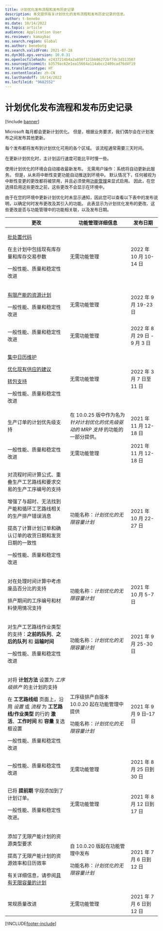 ```yaml
---
title: 计划优化发布流程和发布历史记录
description: 本文提供有关计划优化的发布流程和发布历史记录的信息。
author: t-benebo
ms.date: 10/14/2022
ms.topic: article
audience: Application User
ms.reviewer: kamaybac
ms.search.region: Global
ms.author: benebotg
ms.search.validFrom: 2021-07-28
ms.dyn365.ops.version: 10.0.31
ms.openlocfilehash: e2437214b4a2a850f121bb86272bf7dc3d313507
ms.sourcegitcommit: b3579ac62e1ea15664a114abcc2409cad76d4f19
ms.translationtype: HT
ms.contentlocale: zh-CN
ms.lasthandoff: 10/14/2022
ms.locfileid: "9682552"
---
```

# <a name="planning-optimization-release-process-and-release-history"></a>计划优化发布流程和发布历史记录

[!include [banner](../../includes/banner.md)]

Microsoft 每月都会更新计划优化。 但是，根据业务要求，我们偶尔会在计划发布之间发布其他更新。

每个发布都将发布到计划优化可用的各个区域。 该流程通常需要三天时间。

在更新计划优化时，主计划运行速度可能比平时慢一些。

使用计划优化的环境会自动接收最新发布。 无需用户操作：系统将自动更新此服务。 但是，从未将中断性变更功能自动推送到环境中。 默认情况下，任何被视为中断性变更的更改都将被禁用，并且必须使用[功能管理](../../../fin-ops-core/fin-ops/get-started/feature-management/feature-management-overview.md)来显式启用。 因此，在您选择启用这些更改之前，这些更改不会显示在环境中。

由于在您的环境中更新计划优化时未显示通知，因此您可以查看以下表中的发布说明，以确定何时发布更改及其引入的功能。 此表显示为计划优化发布的更改、这些更改是否与功能管理中的功能相关联，以及发布日期。

| 更改 | 功能管理详细信息 | 发布日期 |
|---|---|---|
| <p>[批处置代码](../../inventory/batch-disposition-codes.md)</p><p>在主计划中包括现有库存量和库存交易参数</p><p>一般性能、质量和稳定性改进</p> | 无需功能管理 | 2022 年 10 月 10-14 日 |
| <p>[有限产能的资源计划](finite-capacity.md)</p><p>一般性能、质量和稳定性改进</p> | 无需功能管理 | 2022 年 9 月 19-23 日 |
| 一般性能、质量和稳定性改进 | 无需功能管理 | 2022 年 8 月 29 日 - 9 月 3 日 |
| <p>[集中日历维护](../supply-chain-calendars-master-planning.md)</p><p>[优化现有供应的建议](../action-messages.md)</p><p>[转包支持](../../production-control/manage-subcontract-work-production.md)</p><p>一般性能、质量和稳定性改进</p> | 无需功能管理 | 2022 年 3 月 7 日至 11 日 |
| 生产订单的计划优先级支持 | 在 10.0.25 版中作为名为 *针对计划优化的优先级驱动的 MRP 支持* 的功能的一部分提供。 | 2021 年 11 月 12-18 日 |
| 一般性能、质量和稳定性改进 | 无需功能管理 | 2021 年 11 月 12-18 日 |
| <p>对流程时间计算公式、重叠生产工艺路线和要求交易的生产工序编号的支持</p><p>增强了与超时、无法找到产能和循环工艺路线相关的生产排产错误消息</p><p>提高了计算计划订单和确认订单的收货日期和发货日期的一致性</p><p>一般性能、质量和稳定性改进</p> | 功能名称：*计划优化的无限容量计划* | 2021 年 10 月 22-27 日 |
| <p>对在处理时间计算中考虑废品百分比的支持</p><p>排产期间的工序编号和材料使用情况支持</p> | 功能名称：*计划优化的无限容量计划* | 2021 年 10 月 5-7 日 |
| <p>对生产工艺路线作业类型的支持：**之前的队列**、**之后的队列** 和 **运输时间**</p><p>一般性能、质量和稳定性改进</p> | 功能名称：*计划优化的无限容量计划* | 2021 年 9 月 25-30 日 |
| <p>对将 **计划方法** 设置为 *工序级排产* 的主计划的支持</p><p>在 **工艺路线组** 页面上，沿用 *设置* 或 *流程* 为 **工艺路线/作业类型** 的行的 **激活**、**工作时间** 和 **容量** 复选框设置 </p><p>一般性能、质量和稳定性改进</p> | <p>工序级排产自版本 10.0.20 起在功能管理中提供</p><p>功能名称：*计划优化的无限容量计划*</p> | 2021 年 9 月 9 日–17 日 |
| 一般性能、质量和稳定性改进 | 无需功能管理 | 2021 年 8 月 25 日到 30 日 |
| <p>已将 **提前期** 字段添加到了计划订单。</p><p>一般性能、质量和稳定性改进。</p> | 无需功能管理 | 2021 年 8 月 12 日到 17 日 |
| <p>添加了无限产能计划的资源类型要求</p><p>提高了无限产能计划的资源效率和日历效率</p><p>有关详细信息，请参阅[具有无限容量的计划](infinite-capacity-planning.md)</p> | <p>自 10.0.20 版起在功能管理中发布</p><p>功能名称：*计划优化的无限容量计划*</p> | 2021 年 7 月 6 日到 12 日 |
| 常规质量改进 | 无需功能管理 | 2021 年 7 月 6 日到 12 日 |

[!INCLUDE[footer-include](../../../includes/footer-banner.md)]
